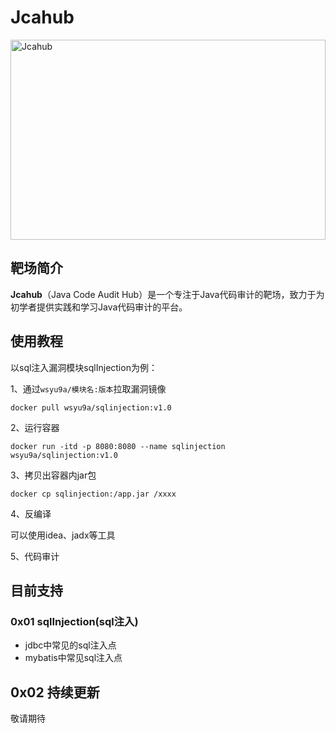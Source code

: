 # Jcahub

<img src="https://socialify.git.ci/wsYu9a/Jcahub/image?font=Inter&language=1&name=1&owner=1&pattern=Floating%20Cogs&theme=Dark" alt="Jcahub" width="100%" height="320" /> 

## 靶场简介

**Jcahub**（Java Code Audit Hub）是一个专注于Java代码审计的靶场，致力于为初学者提供实践和学习Java代码审计的平台。

## 使用教程

以sql注入漏洞模块sqlInjection为例：

1、通过`wsyu9a/模块名:版本`拉取漏洞镜像

```
docker pull wsyu9a/sqlinjection:v1.0
```

2、运行容器

```
docker run -itd -p 8080:8080 --name sqlinjection wsyu9a/sqlinjection:v1.0
```

3、拷贝出容器内jar包

```
docker cp sqlinjection:/app.jar /xxxx
```

4、反编译

可以使用idea、jadx等工具

5、代码审计

## 目前支持

### 0x01 sqlInjection(sql注入)

- jdbc中常见的sql注入点
- mybatis中常见sql注入点

## 0x02 持续更新

敬请期待

